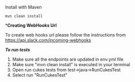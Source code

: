 Install with Maven

`mvn clean install`

*****Creating WebHooks Url****

To create web hooks url please follow the instructions from 
https://api.slack.com/incoming-webhooks 

*****To run tests*****
1. Make sure all the endpoints are updated in env.yml file 
2. Make sure "mvn clean install" is executed in your terminal
3. Open run cukes tests from test->java->RunCukesTest
4. Select run "RunCukesTest"




